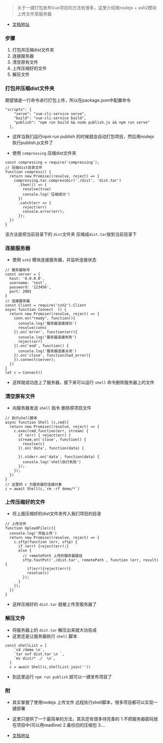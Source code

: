 > 关于一键打包发布Vue项目的方法有很多，这里介绍用nodejs + ssh2模块上传文件至服务器

- [文档地址](http://7coder.top/2018/12/05/%E4%B8%80%E9%94%AE%E6%89%93%E5%8C%85%E5%8F%91%E5%B8%83Vue%E9%A1%B9%E7%9B%AE/)

### 步骤
1. 打包并压缩dist文件夹
2. 连接服务器
3. 清空原有文件
4. 上传压缩好的文件
5. 解压文件

### 打包并压缩dist文件夹
期望值是一行命令进行打包上传，所以在package.json中配置命令
```
"scripts": {
    "serve": "vue-cli-service serve",
    "build": "vue-cli-service build",
    "publish": "npm run build && node publish.js && npm run serve"
  },
```
- 这样当我们运行npm run publish 的时候就会自动打包项目，然后用nodejs 执行publish.js文件了

- 使用 `compressing` 压缩dist文件夹
```
const compressing = require('compressing');
// 压缩dist目录文件
function compress() {
  return new Promise((resolve, reject) => {
    compressing.tar.compressDir('./dist', 'dist.tar')
      .then(() => {
        resolve(true)
        console.log('压缩成功')
      })
      .catch(err => {
        reject(err)
        console.error(err);
      });
  })
}
```
该方法是把当前目录下的 `dist`文件夹 压缩成`dist.tar`放到当前目录下

### 连接服务器
- 使用 `ssh2` 模块连接服务器，并监听连接状态
```
// 服务器账号
const server = {
  host: '0.0.0.0',
  username: 'test',
  password: '123456',
  port: 2001
}
// 连接服务器
const Client = require('ssh2').Client
async function Connect  () {
  return new Promise((resolve, reject) => {
    conn.on("ready", function(){
      console.log('服务器连接成功')
      resolve(conn)
    }).on('error', function(err){
      console.log('服务器连接失败')
      reject(err)
    }).on('end', function() {
      console.log('服务器连接关闭')
    }).on('close', function(had_error){
    }).connect(server);
  })
}
let c = Connect()
```
- 这样就成功连上了服务器，接下来可以运行 `shell` 命令删除服务器上的文件

### 清空原有文件
- 向服务器发送 `shell` 指令 删除原项目文件
```
// 执行shell脚本
async function Shell (c,cmd){
  return new Promise((resolve, reject) => {
    c.exec(cmd,function(err, stream) {
      if (err) { reject(err) }
      stream.on('close', function() {
        resolve(c)
      }).on('data', function(data) {

      }).stderr.on('data', function(data) {
        console.log('shell执行失败')
      });
    });
  })
}
// 这里的 c 为服务器的连接对象
c = await Shell(c,`rm -rf demo/*`)
```

### 上传压缩好的文件
- 将上面压缩好的dist文件夹传入我们项目的目录
```
// 上传文件
function UploadFile(c){
  console.log('开始上传')
  return new Promise((resolve, reject) => {
    c.sftp(function (err, sftp) {
      if (err) {reject(err);}
      else {
        // remotePath 上传的服务器路径
        sftp.fastPut('./dist.tar', remotePath , function (err, result) {
          if(err){reject(err)}
          resolve(c)
        });
      }
    });
  })
}
```
- 这样压缩好的 `dist.tar` 就被上传至服务器了

### 解压文件
- 将服务器上的 `dist.tar` 解压出来就大功告成
- 这里还是让服务器执行 `shell` 脚本
```
const shellList = [
    `cd /demo \n`,
    `tar xvf dist.tar \n `,
    `mv dist/* ./  \n`,
  ]
  c = await Shell(c,shellList.join(''))
```
- 到这里运行 `npm run publish` 就可以一键发布项目了

### 附
- 其实掌握了使用nodejs 上传文件 远程执行shell脚本，很多项目都可以实现一键部署
- 这里只提供了一个最简单的方法，其实还有很多待完善的
    1.不把服务器密码放在项目中(可以用readline)
    2.备份旧的压缩包
    3....

- [文档地址](http://7coder.top/2018/12/05/%E4%B8%80%E9%94%AE%E6%89%93%E5%8C%85%E5%8F%91%E5%B8%83Vue%E9%A1%B9%E7%9B%AE/)
